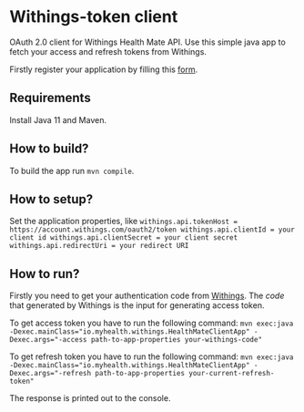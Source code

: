 # Withings-token client
OAuth 2.0 client for Withings Health Mate API.
Use this simple java app to fetch your access and refresh tokens from Withings.

Firstly register your application by filling this [form](https://account.withings.com/partner/dashboard_oauth2).

## Requirements
Install Java 11 and Maven.

## How to build?
To build the app run ``mvn compile``.

## How to setup?
Set the application properties, like
``
withings.api.tokenHost = https://account.withings.com/oauth2/token
withings.api.clientId = your client id
withings.api.clientSecret = your client secret
withings.api.redirectUri = your redirect URI
``

## How to run?
Firstly you need to get your authentication code from [Withings](https://developer.withings.com/oauth2/#tag/OAuth-2.0%2Fpaths%2Fhttps%3A~1~1account.withings.com~1oauth2_user~1authorize2%3Fresponse_type%3Dcode%5B...%5D%2Fget).
The _code_ that generated by Withings is the input for generating access token.

To get access token you have to run the following command:
``mvn exec:java -Dexec.mainClass="io.myhealth.withings.HealthMateClientApp" -Dexec.args="-access path-to-app-properties your-withings-code"``

To get refresh token you have to run the following command:
``mvn exec:java -Dexec.mainClass="io.myhealth.withings.HealthMateClientApp" -Dexec.args="-refresh path-to-app-properties your-current-refresh-token"``

The response is printed out to the console.
